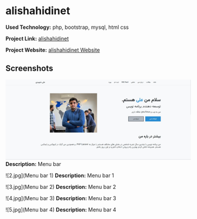 # alishahidinet

**Used Technology:** php, bootstrap, mysql, html css

**Project Link:** [alishahidinet](https://gtihub.com/alishahidi/alishahidinet)

**Project Website:** [alishahidinet Website](https://alishahidinet.ir)

## Screenshots

![assets/1.jpg](assets/1.jpg)
**Description:** Menu bar

![2.jpg](Menu bar 1)
**Description:** Menu bar 1

![3.jpg](Menu bar 2)
**Description:** Menu bar 2

![4.jpg](Menu bar 3)
**Description:** Menu bar 3

![5.jpg](Menu bar 4)
**Description:** Menu bar 4

